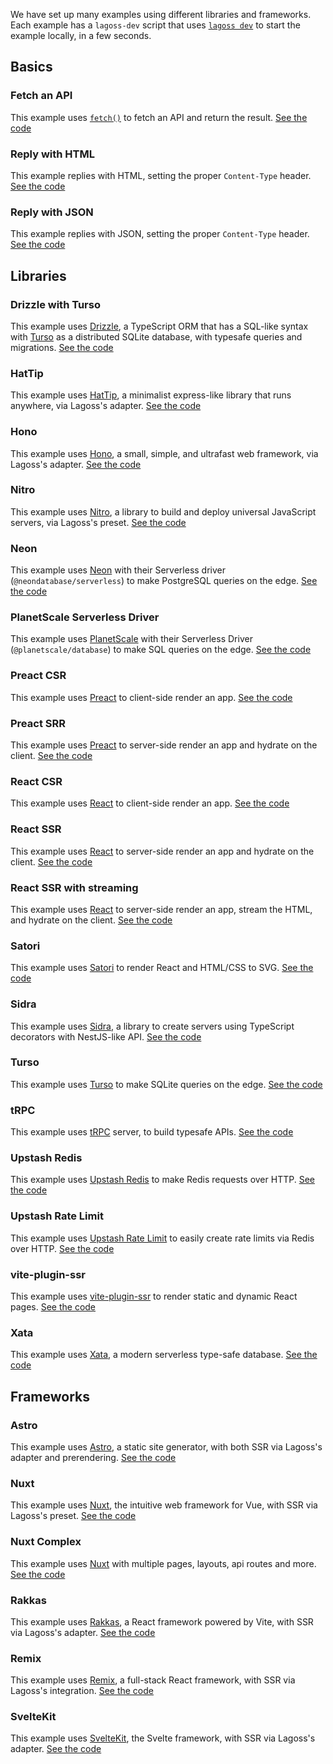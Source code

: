 We have set up many examples using different libraries and frameworks. Each example has a `lagoss-dev` script that uses [`lagoss dev`](./cli.md#lagoss-dev) to start the example locally, in a few seconds.

## Basics

### Fetch an API

This example uses [`fetch()`](./runtime-apis.md#fetch) to fetch an API and return the result. [See the code](https://github.com/lagossapp/lagoss/tree/main/examples/fetch-api)

### Reply with HTML

This example replies with HTML, setting the proper `Content-Type` header. [See the code](https://github.com/lagossapp/lagoss/tree/main/examples/reply-with-html)

### Reply with JSON

This example replies with JSON, setting the proper `Content-Type` header. [See the code](https://github.com/lagossapp/lagoss/tree/main/examples/reply-with-json)

## Libraries

### Drizzle with Turso

This example uses [Drizzle](https://github.com/drizzle-team/drizzle-orm), a TypeScript ORM that has a SQL-like syntax with [Turso](https://turso.tech) as a distributed SQLite database, with typesafe queries and migrations. [See the code](https://github.com/lagossapp/lagoss/tree/main/examples/drizzle-turso)

### HatTip

This example uses [HatTip](https://github.com/hattipjs/hattip), a minimalist express-like library that runs anywhere, via Lagoss's adapter. [See the code](https://github.com/lagossapp/lagoss/tree/main/examples/hattip)

### Hono

This example uses [Hono](https://honojs.dev), a small, simple, and ultrafast web framework, via Lagoss's adapter. [See the code](https://github.com/lagossapp/lagoss/tree/main/examples/hono)

### Nitro

This example uses [Nitro](https://nitro.unjs.io/), a library to build and deploy universal JavaScript servers, via Lagoss's preset. [See the code](https://github.com/lagossapp/lagoss/tree/main/examples/nitro)


### Neon

This example uses [Neon](https://neon.tech) with their Serverless driver (`@neondatabase/serverless`) to make PostgreSQL queries on the edge. [See the code](https://github.com/lagossapp/lagoss/tree/main/examples/neon)

### PlanetScale Serverless Driver

This example uses [PlanetScale](https://planetscale.com) with their Serverless Driver (`@planetscale/database`) to make SQL queries on the edge. [See the code](https://github.com/lagossapp/lagoss/tree/main/examples/planetscale)

### Preact CSR

This example uses [Preact](https://preactjs.com) to client-side render an app. [See the code](https://github.com/lagossapp/lagoss/tree/main/examples/preact)

### Preact SRR

This example uses [Preact](https://preactjs.com) to server-side render an app and hydrate on the client. [See the code](https://github.com/lagossapp/lagoss/tree/main/examples/preact-ssr)

### React CSR

This example uses [React](https://reactjs.org) to client-side render an app. [See the code](https://github.com/lagossapp/lagoss/tree/main/examples/react)

### React SSR

This example uses [React](https://reactjs.org) to server-side render an app and hydrate on the client. [See the code](https://github.com/lagossapp/lagoss/tree/main/examples/react-ssr)

### React SSR with streaming

This example uses [React](https://reactjs.org) to server-side render an app, stream the HTML, and hydrate on the client. [See the code](https://github.com/lagossapp/lagoss/tree/main/examples/react-streaming)

### Satori

This example uses [Satori](https://github.com/vercel/satori) to render React and HTML/CSS to SVG. [See the code](https://github.com/lagossapp/lagoss/tree/main/examples/satori)

### Sidra

This example uses [Sidra](https://npmjs.com/sidra), a library to create servers using TypeScript decorators with NestJS-like API. [See the code](https://github.com/lagossapp/lagoss/tree/main/examples/sidra)

### Turso

This example uses [Turso](https://turso.tech) to make SQLite queries on the edge. [See the code](https://github.com/lagossapp/lagoss/tree/main/examples/turso)

### tRPC

This example uses [tRPC](https://trpc.io) server, to build typesafe APIs. [See the code](https://github.com/lagossapp/lagoss/tree/main/examples/trpc)

### Upstash Redis

This example uses [Upstash Redis](https://github.com/upstash/upstash-redis) to make Redis requests over HTTP. [See the code](https://github.com/lagossapp/lagoss/tree/main/examples/upstash)

### Upstash Rate Limit

This example uses [Upstash Rate Limit](https://github.com/upstash/ratelimit) to easily create rate limits via Redis over HTTP. [See the code](https://github.com/lagossapp/lagoss/tree/main/examples/upstash-ratelimit)

### vite-plugin-ssr

This example uses [vite-plugin-ssr](https://vite-plugin-ssr.com/) to render static and dynamic React pages. [See the code](https://github.com/lagossapp/lagoss/tree/main/examples/vite-plugin-ssr)

### Xata

This example uses [Xata](https://xata.io), a modern serverless type-safe database. [See the code](https://github.com/lagossapp/lagoss/tree/main/examples/xata)

## Frameworks

### Astro

This example uses [Astro](https://astro.build), a static site generator, with both SSR via Lagoss's adapter and prerendering. [See the code](https://github.com/lagossapp/lagoss/tree/main/examples/astro)

### Nuxt

This example uses [Nuxt](https://nuxt.com), the intuitive web framework for Vue, with SSR via Lagoss's preset. [See the code](https://github.com/lagossapp/lagoss/tree/main/examples/nuxt)

### Nuxt Complex

This example uses [Nuxt](https://nuxt.com) with multiple pages, layouts, api routes and more. [See the code](https://github.com/lagossapp/lagoss/tree/main/examples/nuxt-complex)

### Rakkas

This example uses [Rakkas](https://rakkasjs.org), a React framework powered by Vite, with SSR via Lagoss's adapter. [See the code](https://github.com/lagossapp/lagoss/tree/main/examples/rakkas)

### Remix

This example uses [Remix](https://remix.run), a full-stack React framework, with SSR via Lagoss's integration. [See the code](https://github.com/lagossapp/lagoss/tree/main/examples/remix)

### SvelteKit

This example uses [SvelteKit](https://kit.svelte.dev), the Svelte framework, with SSR via Lagoss's adapter. [See the code](https://github.com/lagossapp/lagoss/tree/main/examples/sveltekit)
